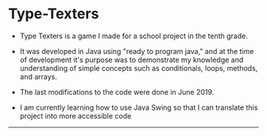 # Type-Texters

* Type Texters is a game I made for a school project in the tenth grade. 
* It was developed in Java using "ready to program java," and at the time of development it's purpose was to demonstrate my knowledge and understanding of simple concepts such as conditionals, loops, methods, and arrays.

* The last modifications to the code were done in June 2019.
* I am currently learning how to use Java Swing so that I can translate this project into more accessible code
---
